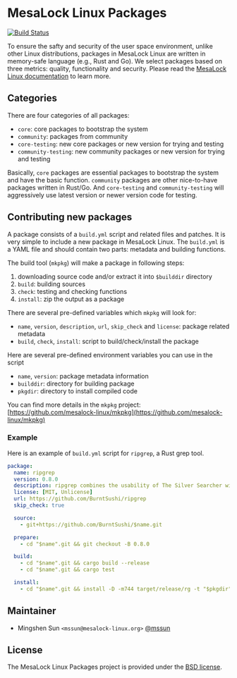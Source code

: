 # MesaLock Linux Packages

[![Build Status](https://ci.mesalock-linux.org/api/badges/mesalock-linux/packages/status.svg?branch=master)](https://ci.mesalock-linux.org/mesalock-linux/packages)

To ensure the safty and security of the user space environment, unlike other
Linux distributions, packages in MesaLock Linux are written in memory-safe
language (e.g., Rust and Go). We select packages based on three metrics:
quality, functionality and security. Please read the [MesaLock Linux
documentation](https://docs.mesalock-linux.org) to learn more.

## Categories

There are four categories of all packages:
  - `core`: core packages to bootstrap the system
  - `community`: packages from community
  - `core-testing`: new core packages or new version for trying and testing
  - `community-testing`: new community packages or new version for trying and testing

Basically, `core` packages are essential packages to bootstrap the system and
have the basic function. `community` packages are other nice-to-have packages
written in Rust/Go. And `core-testing` and `community-testing` will aggressively
use latest version or newer version code for testing.

## Contributing new packages

A package consists of a `build.yml` script and related files and patches. It is very
simple to include a new package in MesaLock Linux. The `build.yml` is a YAML
file and should contain two parts: metadata and building functions.

The build tool (`mkpkg`) will make a package in following steps:
  1. downloading source code and/or extract it into `$builddir` directory
  2. `build`: building sources
  3. `check`: testing and checking functions
  3. `install`: zip the output as a package

There are several pre-defined variables which `mkpkg` will look for:
  - `name`, `version`, `description`, `url`, `skip_check` and `license`: package related metadata
  - `build`, `check`, `install`: script to build/check/install the package

Here are several pre-defined environment variables you can use in the script
  - `name`, `version`: package metadata information
  - `builddir`: directory for building package
  - `pkgdir`: directory to install compiled code

You can find more details in the `mkpkg` project:
[https://github.com/mesalock-linux/mkpkg](https://github.com/mesalock-linux/mkpkg)

### Example

Here is an example of `build.yml` script for `ripgrep`, a Rust grep tool.

```yml
package:
  name: ripgrep
  version: 0.8.0
  description: ripgrep combines the usability of The Silver Searcher with the raw speed of grep
  license: [MIT, Unlicense]
  url: https://github.com/BurntSushi/ripgrep
  skip_check: true

  source:
    - git+https://github.com/BurntSushi/$name.git

  prepare:
    - cd "$name".git && git checkout -B 0.8.0

  build:
    - cd "$name".git && cargo build --release
    - cd "$name".git && cargo test

  install:
    - cd "$name".git && install -D -m744 target/release/rg -t "$pkgdir"/bin/
```

## Maintainer

  - Mingshen Sun `<mssun@mesalock-linux.org>` [@mssun](https://github.com/mssun)

## License

The MesaLock Linux Packages project is provided under the [BSD license](LICENSE).
